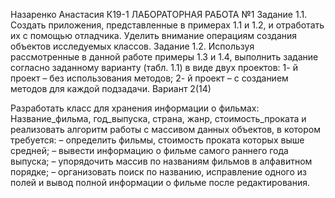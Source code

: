 Назаренко Анастасия К19-1
ЛАБОРАТОРНАЯ РАБОТА №1
Задание 1.1. Создать приложения, представленные в примерах 
1.1 и 1.2, и отработать их с помощью отладчика. Уделить внимание
операциям создания объектов исследуемых классов.
Задание 1.2. Используя рассмотренные в данной работе примеры
1.3 и 1.4, выполнить задание согласно заданному варианту (табл. 1.1)
в виде двух проектов:
1- й проект – без использования методов;
2- й проект – с созданием методов для каждой подзадачи.
Вариант 2(14)

Разработать класс для хранения информации о фильмах:
Название_фильма, год_выпуска, страна, жанр, стоимость_проката
и реализовать алгоритм работы с массивом данных объектов, в котором
требуется:
– определить фильмы, стоимость проката которых выше средней;
– вывести информацию о фильме самого раннего года выпуска;
– упорядочить массив по названиям фильмов в алфавитном порядке;
– организовать поиск по названию, исправление одного из полей и вывод
полной информации о фильме после редактирования.
